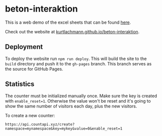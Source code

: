 # beton-interaktion

This is a web demo of the excel sheets that can be found [here](https://github.com/robertlachmann/beton-interaktion).

Check out the website at [kurtlachmann.github.io/beton-interaktion](https://kurtlachmann.github.io/beton-interaktion).

## Deployment
To deploy the website run `npm run deploy`. This will build the site to the `build` directory and
push it to the `gh-pages` branch. This branch serves as the source for GitHub Pages.


## Statistics
The counter must be initialized manually once. Make sure the key is created with `enable_reset=1`.
Otherwise the value won't be reset and it's going to show the same number of visitors each day,
plus the new visitors.

To create a new counter:
```
https://api.countapi.xyz/create?namespace=mynamespace&key=mykey&value=0&enable_reset=1
```
